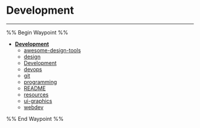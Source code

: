 # Development

---

%% Begin Waypoint %%

- **[Development](../../../..//HOME-MTHRFCKR/BOOKMRKS-MTHRFCKR/Development/Development.md)**
	- [awesome-design-tools](awesome-design-tools.md)
	- [design](design.md)
	- [Development](../../../..//HOME-MTHRFCKR/BOOKMRKS-MTHRFCKR/Development/Development.md)
	- [devops](devops.md)
	- [git](git.md)
	- [programming](programming.md)
	- [README](README.md)
	- [resources](resources.md)
	- [ui-graphics](ui-graphics.md)
	- [webdev](webdev.md)

%% End Waypoint %%



